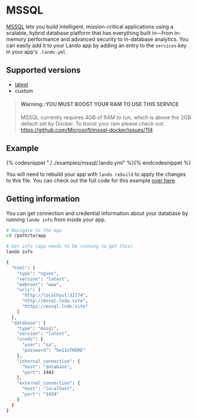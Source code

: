 MSSQL
=====

[MSSQL](https://www.microsoft.com/en-us/sql-server/sql-server-2016) lets you build intelligent, mission-critical applications using a scalable, hybrid database platform that has everything built in—from in-memory performance and advanced security to in-database analytics. You can easily add it to your Lando app by adding an entry to the `services` key in your app's `.lando.yml`.

Supported versions
------------------

*   [latest](https://hub.docker.com/r/microsoft/mssql-server-linux/)
*   custom

> #### Warning::YOU MUST BOOST YOUR RAM TO USE THIS SERVICE
>
> MSSQL currently requires 4GB of RAM to run, which is above the 2GB default set by Docker. To boost your ram please check out: https://github.com/Microsoft/mssql-docker/issues/114

Example
-------

{% codesnippet "./../examples/mssql/.lando.yml" %}{% endcodesnippet %}

You will need to rebuild your app with `lando rebuild` to apply the changes to this file. You can check out the full code for this example [over here](https://github.com/kalabox/lando/tree/master/examples/mssql).

Getting information
-------------------

You can get connection and credential information about your database by running `lando info` from inside your app.

```bash
# Navigate to the app
cd /path/to/app

# Get info (app needs to be running to get this)
lando info

{
  "html": {
    "type": "nginx",
    "version": "latest",
    "webroot": "www",
    "urls": [
      "http://localhost:32774",
      "http://mssql.lndo.site",
      "https://mssql.lndo.site"
    ]
  },
  "database": {
    "type": "mssql",
    "version": "latest",
    "creds": {
      "user": "sa",
      "password": "he11oTHERE"
    },
    "internal_connection": {
      "host": "database",
      "port": 1443
    },
    "external_connection": {
      "host": "localhost",
      "port": "1434"
    }
  }
}
```
